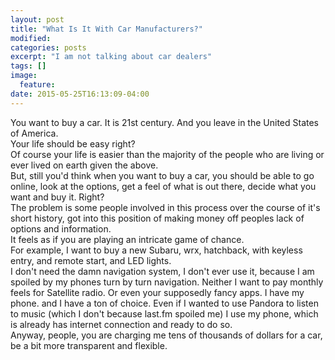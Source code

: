 ```yaml
---
layout: post
title: "What Is It With Car Manufacturers?"
modified:
categories: posts
excerpt: "I am not talking about car dealers"
tags: []
image:
  feature:
date: 2015-05-25T16:13:09-04:00
---
```


You want to buy a car. It is 21st century. And you leave in the United States of America. <br />
Your life should be easy right? <br />
Of course your life is easier than the majority of the people who are living or ever lived on earth given the above.<br />
But, still you'd think when you want to buy a car, you should be able to go online, look at the options, get a feel of what is out there, decide what you want and buy it. Right?<br />
The problem is some people involved in this process over the course of it's short history, got into this position of making money off peoples lack of options and information.<br />
It feels as if you are playing an intricate game of chance.<br />
For example, I want to buy a new Subaru, wrx, hatchback, with keyless entry, and remote start, and LED lights. <br />
I don't need the damn navigation system, I don't ever use it, because I am spoiled by my phones turn by turn navigation. Neither I want to pay monthly feels for Satellite radio. Or even your supposedly fancy apps.  I have my phone. and I have a ton of choice. Even if I wanted to use Pandora to listen to music (which I don't because last.fm spoiled me) I use my phone, which is already has internet connection and ready to do so. <br />
Anyway, people, you are charging me tens of thousands of dollars for a car, be a bit more transparent and flexible. <br />
